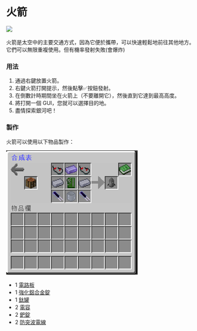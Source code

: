 # 火箭

![](https://camo.githubusercontent.com/5e7322670776230092260063af933057311e62c25832d68016c8a7cca52d8006/68747470733a2f2f692e696d6775722e636f6d2f753047314178302e676966)



火箭是太空中的主要交通方式，因為它便於攜帶，可以快速輕鬆地前往其他地方。它們可以無限重複使用。但有機率發射失敗(會爆炸)

### 用法

1. 通過右鍵放置火箭。
2. 右鍵火箭打開提示，然後點擊✅按鈕發射。
3. 在倒數計時期間坐在火箭上（不要離開它），然後直到它達到最高高度。
4. 將打開一個 GUI，您就可以選擇目的地。
5. 盡情探索銀河吧！

### 製作

火箭可以使用以下物品製作：

![](<../.gitbook/assets/image (207).png>)

* 1 [電路板](circuit-board.md)
* 1 [強化鋁合金錠](reinforced-aluminium-alloy-ingot.md)
* 1 [鈦罐](titanium-can.md)
* 2 [電容](capacitor.md)
* 2 [鈀錠](palladium-ingot.md)
* 2 [防突波電線](surge-proof-wire.md)
